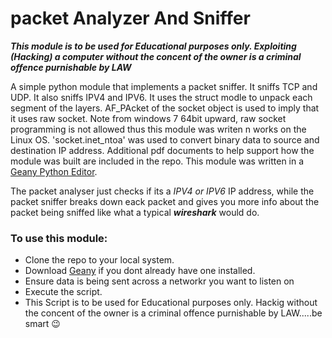 # packet Analyzer And  Sniffer

**_This module is to be used for Educational purposes only. Exploiting (Hacking) a computer without the concent of the owner is a criminal
offence purnishable by LAW_**

A simple python module that implements a packet sniffer. It sniffs TCP and UDP. It also sniffs IPV4 and IPV6.
It uses the struct modle to unpack each segment of the layers. AF_PAcket of the socket object is used to imply 
that it uses raw socket. Note from windows 7 64bit upward, raw socket programming is not allowed thus this module 
was writen n works on the Linux OS. 'socket.inet_ntoa' was used to convert binary data to source and destination IP address.
Additional pdf documents to help support how the module was built are included in the repo.
This module was written in a  [Geany Python Editor](https://www.geany.org/).

The packet analyser just checks if its a _IPV4 or IPV6_ IP address, while the packet sniffer breaks down eack packet and 
gives you more info about the packet being sniffed like what a typical **_wireshark_** would do.

### To use this module:
- Clone the repo to your local system.
- Download [Geany](https://www.geany.org/Download/Releases) if you dont already have one installed.
- Ensure data is being sent across a networkr you want to listen on
- Execute the script.
- This Script is to be used for Educational purposes only. Hackig without the concent of the owner is a criminal
offence purnishable by LAW.....be smart :wink:
